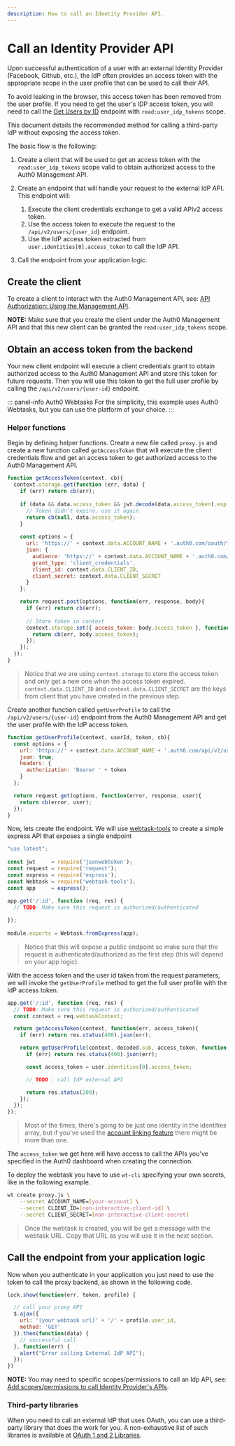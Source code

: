 ```yaml
---
description: How to call an Identity Provider API.
---
```


# Call an Identity Provider API

Upon successful authentication of a user with an external Identity Provider (Facebook, Github, etc.), the IdP often provides an access token with the appropriate scope in the user profile that can be used to call their API. 

To avoid leaking in the browser, this access token has been removed from the user profile. If you need to get the user's IDP access token, you will need to call the [Get Users by ID](/api/management/v2#!/Users/get_users_by_id) endpoint with `read:user_idp_tokens` scope.

This document details the recommended method for calling a third-party IdP without exposing the access token. 

The basic flow is the following:

1. Create a client that will be used to get an access token with the `read:user_idp_tokens` scope valid to obtain authorized access to the Auth0 Management API. 

2. Create an endpoint that will handle your request to the external IdP API. This endpoint will:  
    1. Execute the client credentials exchange to get a valid APIv2 access token.
    2. Use the access token to execute the request to the `/api/v2/users/{user_id}` endpoint.
    3. Use the IdP access token extracted from `user.identities[0].access_token` to call the IdP API.

3. Call the endpoint from your application logic. 

## Create the client

To create a client to interact with the Auth0 Management API, see: [API Authorization: Using the Management API](/api-auth/using-the-management-api).

**NOTE:** Make sure that you create the client under the Auth0 Management API and that this new client can be granted the `read:user_idp_tokens` scope.

## Obtain an access token from the backend

Your new client endpoint will execute a client credentials grant to obtain authorized access to the Auth0 Management API and store this token for future requests. Then you will use this token to get the full user profile by calling the `/api/v2/users/{user-id}` endpoint.

::: panel-info Auth0 Webtasks
For the simplicity, this example uses Auth0 Webtasks, but you can use the platform of your choice.
:::

### Helper functions

Begin by defining helper functions. Create a new file called `proxy.js` and create a new function called `getAccessToken` that will execute the client credentials flow and get an access token to get authorized access to the Auth0 Management API. 

  ```js
  function getAccessToken(context, cb){
    context.storage.get(function (err, data) {
      if (err) return cb(err);
      
      if (data && data.access_token && jwt.decode(data.access_token).exp < Date.now()){
        // Token didn't expire, use it again
        return cb(null, data.access_token);
      }
      
      const options = {
        url: 'https://' + context.data.ACCOUNT_NAME + '.auth0.com/oauth/token',
        json: {
          audience: 'https://' + context.data.ACCOUNT_NAME + '.auth0.com/api/v2/',
          grant_type: 'client_credentials',
          client_id: context.data.CLIENT_ID,
          client_secret: context.data.CLIENT_SECRET
        }
      };

      return request.post(options, function(err, response, body){
        if (err) return cb(err);
        
        // Store token in context
        context.storage.set({ access_token: body.access_token }, function(err){
          return cb(err, body.access_token);
        });
      });
    });
  }
  ```

  > Notice that we are using `context.storage` to store the access token and only get a new one when the access token expired. `context.data.CLIENT_ID` and `context.data.CLIENT_SECRET` are the keys from client that you have created in the previous step.

Create another function called `getUserProfile` to call the `/api/v2/users/{user-id}` endpoint from the Auth0 Management API and get the user profile with the IdP access token.

  ```js
  function getUserProfile(context, userId, token, cb){
    const options = {
      url: 'https://' + context.data.ACCOUNT_NAME + '.auth0.com/api/v2/users/' + userId,
      json: true,
      headers: {
        authorization: 'Bearer ' + token
      }
    };

    return request.get(options, function(error, response, user){
      return cb(error, user);
    });
  }
  ```

Now, lets create the endpoint. We will use [webtask-tools](https://github.com/auth0/webtask-tools) to create a simple express API that exposes a single endpoint

  ```js
  "use latest";
  ​
  const jwt     = require('jsonwebtoken');  
  const request = require('request');
  const express = require('express');
  const Webtask = require('webtask-tools');
  const app     = express();
  ​
  app.get('/:id', function (req, res) {
    // TODO: Make sure this request is authorized/authenticated

  });
  ​
  module.exports = Webtask.fromExpress(app);
  ```

  > Notice that this will expose a public endpoint so make sure that the request is authenticated/authorized as the first step (this will depend on your app logic).

With the access token and the user id taken from the request parameters, we will invoke the `getUserProfile` method to get the full user profile with the IdP access token.

  ```js
  app.get('/:id', function (req, res) {
    // TODO: Make sure this request is authorized/authenticated  
    const context = req.webtaskContext;
  
    return getAccessToken(context, function(err, access_token){
      if (err) return res.status(400).json(err);

      return getUserProfile(context, decoded.sub, access_token, function(err, user){
        if (err) return res.status(400).json(err);

        const access_token = user.identities[0].access_token;

        // TODO : call IdP external API

        return res.status(200);
      });
    }); 
  });
  ```

  > Most of the times, there's going to be just one identity in the identities array, but if you've used the [account linking feature](/link-accounts) there might be more than one.

The `access_token` we get here will have access to call the APIs you've specified in the Auth0 dashboard when creating the connection.

To deploy the webtask you have to use `wt-cli` specifying your own secrets, like in the following example.

```bash
wt create proxy.js \
    --secret ACCOUNT_NAME=[your-account] \
    --secret CLIENT_ID=[non-interactive-client-id] \
    --secret CLIENT_SECRET=[non-interactive-client-secret]
```

> Once the webtask is created, you will be get a message with the webtask URL. Copy that URL as you will use it in the next section.

## Call the endpoint from your application logic  

Now when you authenticate in your application you just need to use the token to call the proxy backend, as shown in the following code.

  ```js
  lock.show(function(err, token, profile) {
  
    // call your proxy API
    $.ajax({
      url: '[your webtask url]' + '/' + profile.user_id,
      method: 'GET'
    }).then(function(data) {
      // successful call
    }, function(err) {
      alert("Error calling External IdP API");
    });
  })
  ```

**NOTE:** You may need to specific scopes/permissions to call an Idp API, see: [Add scopes/permissions to call Identity Provider's APIs](/what-to-do-once-the-user-is-logged-in/adding-scopes-for-an-external-idp). 

### Third-party libraries

When you need to call an external IdP that uses OAuth, you can use a third-party library that does the work for you. A non-exhaustive list of such libraries is available at [OAuth 1 and 2 Libraries](http://oauth.net/code/).
